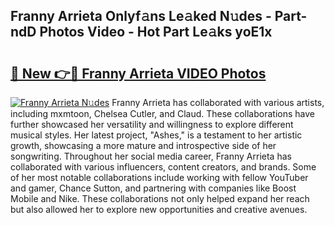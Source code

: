 ## Franny Arrieta Onlyf𝚊ns Le𝚊ked N𝚞des - Part-ndD Photos Video - Hot Part Le𝚊ks yoE1x

# <h2><a href="http://ac35914.deff.icu/?id=Franny+Arrieta">🔗 New 👉🔴 Franny Arrieta VIDEO Photos</a></h2>

[![Franny Arrieta N𝚞des](https://i.imgur.com/rIISA9y.gif)](http://ac35914.deff.icu/?id=Franny+Arrieta)
Franny Arrieta has collaborated with various artists, including mxmtoon, Chelsea Cutler, and Claud. These collaborations have further showcased her versatility and willingness to explore different musical styles. Her latest project, "Ashes," is a testament to her artistic growth, showcasing a more mature and introspective side of her songwriting. Throughout her social media career, Franny Arrieta has collaborated with various influencers, content creators, and brands. Some of her most notable collaborations include working with fellow YouTuber and gamer, Chance Sutton, and partnering with companies like Boost Mobile and Nike. These collaborations not only helped expand her reach but also allowed her to explore new opportunities and creative avenues.
